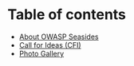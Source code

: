 # Table of contents

* [About OWASP Seasides](README.md)
* [Call for Ideas \(CFI\)](cfp.md)
* [Photo Gallery](photo-gallery.md)

